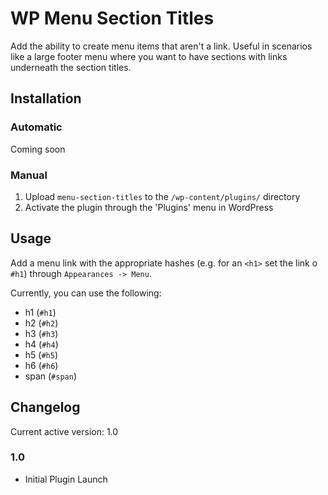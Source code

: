 WP Menu Section Titles
==

Add the ability to create menu items that aren't a link. Useful in scenarios like a large footer menu where you want to have sections with links underneath the section titles.

## Installation

### Automatic

Coming soon

### Manual

1. Upload `menu-section-titles` to the `/wp-content/plugins/` directory
2. Activate the plugin through the 'Plugins' menu in WordPress

## Usage

Add a menu link with the appropriate hashes (e.g. for an `<h1>` set the link o `#h1`) through `Appearances -> Menu`.

Currently, you can use the following:

* h1 (`#h1`)
* h2 (`#h2`)
* h3 (`#h3`)
* h4 (`#h4`)
* h5 (`#h5`)
* h6 (`#h6`)
* span (`#span`)


## Changelog

Current active version: 1.0

### 1.0
* Initial Plugin Launch
